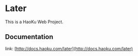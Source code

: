 # Later

This is a HaoKu Web Project.

## Documentation
link: [http://docs.haoku.com/later](http://docs.haoku.com/later)
